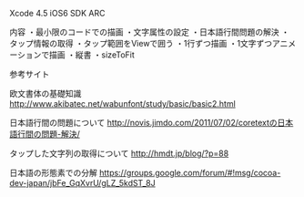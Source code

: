 Xcode 4.5
iOS6 SDK
ARC

内容
・最小限のコードでの描画
・文字属性の設定
・日本語行間問題の解決
・タップ情報の取得
・タップ範囲をViewで囲う
・1行ずつ描画
・1文字ずつアニメーションで描画
・縦書
・sizeToFit

参考サイト

欧文書体の基礎知識 
http://www.akibatec.net/wabunfont/study/basic/basic2.html

日本語行間の問題について
http://novis.jimdo.com/2011/07/02/coretextの日本語行間の問題-解決/

タップした文字列の取得について
http://hmdt.jp/blog/?p=88

日本語の形態素での分解
https://groups.google.com/forum/#!msg/cocoa-dev-japan/jbFe_GqXvrU/gLZ_5kdST_8J

 